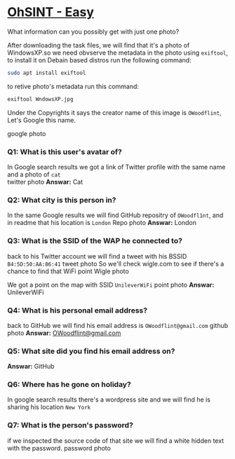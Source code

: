 # [OhSINT - Easy][1]
What information can you possibly get with just one photo?

After downloading the task files, we will find that it's a photo of WindowsXP.so we need obvserve the metadata in the photo using `exiftool`, to install it on Debain based distros run the following command:

```bash
sudo apt install exiftool
```

to retive photo's metadata run this command:

```bash
exiftool WndowsXP.jpg
```

Under the Copyrights it says the creator name of this image is `OWoodflint`, Let's Google this name.

google photo
### Q1: What is this user's avatar of?
In Google search results we got a link of Twitter profile with the same name and a photo of `cat` <br>
twitter photo
**Answar:** Cat

### Q2: What city is this person in?
In the same Google results we will find GitHub repositry of `OWoodfl1nt`, and in readme that his location is `London`
Repo photo
**Answar:** London

### Q3: What is the SSID of the WAP he connected to?
back to his Twitter account we will find a tweet with his BSSID `B4:5D:50:AA:86:41`
tweet photo
So we'll check wigle.com to see if there's a chance to find that WiFi point
Wigle photo

We got a point on the map with SSID `UnileverWiFi`
point photo 
**Answar:** UnileverWiFi

### Q4: What is his personal email address?
back to GitHub we will find his email address is `OWoodflint@gmail.com`
github photo
**Answar:** OWoodflint@gmail.com

### Q5: What site did you find his email address on?
**Answar:** GitHub

### Q6: Where has he gone on holiday?
In google search results there's a wordpress site and we will find he is sharing his location `New York`

### Q7: What is the person's password?
if we inspected the source code of that site we will find a white hidden text with the password.
password photo

[1]: https://tryhackme.com/room/ohsint
